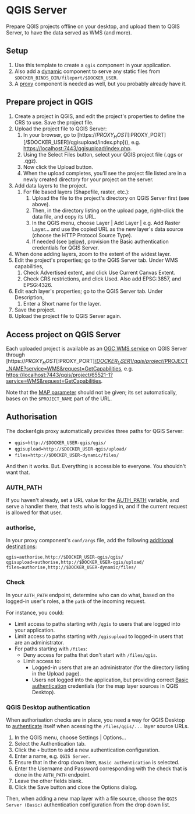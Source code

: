 # QGIS Server

Prepare QGIS projects offline on your desktop, and upload them to QGIS Server,
to have the data served as WMS (and more).

## Setup

1. Use this template to create a `qgis` component in your application.
1. Also add a [dynamic](../serve/dynamic) component to serve any
   static files from `$DOCKER_BINDS_DIR/fileport/$DOCKER_USER`.
1. A [proxy](../proxy) component is needed as well, but you probably
   already have it.

## Prepare project in QGIS

1. Create a project in QGIS, and edit the project's properties to define the CRS
   to use. Save the project file.
1. Upload the project file to QGIS Server:
   1. In your browser, go to
      [https://$PROXY_HOST[:$PROXY_PORT][/$DOCKER_USER]/qgisupload/index.php](),
      e.g. [https://localhost:7443/qgisupload/index.php]().
   1. Using the Select Files button, select your QGIS project file (.qgs or
      .qgz).
   1. Now click the Upload button.
   1. When the upload completes, you'll see the project file listed are in a
      newly created directory for your project on the server.
1. Add data layers to the project.
   1. For file based layers (Shapefile, raster, etc.):
      1. Upload the file to the project's directory on QGIS Server first (see
         above).
      1. Then, in the directory listing on the upload page, right-click the data
         file, and copy its URL.
      1. In the QGIS menu, choose Layer | Add Layer | e.g. Add Raster Layer...
         and use the copied URL as the new layer's data source (choose the HTTP
         Protocol Source Type).
      1. If needed (see [below](#qgis-desktop-authentication)), provision the
         Basic authentication credentials for QGIS Server.
1. When done adding layers, zoom to the extent of the widest layer.
1. Edit the project's properties; go to the QGIS Server tab. Under WMS
   capabilities,
   1. Check Advertised extent, and click Use Current Canvas Extent.
   1. Check CRS restrictions, and click Used. Also add EPSG:3857, and EPSG:4326.
1. Edit each layer's properties; go to the QGIS Server tab. Under Description,
   1. Enter a Short name for the layer.
1. Save the project.
1. Upload the project file to QGIS Server again.

## Access project on QGIS Server

Each uploaded project is available as an [OGC WMS
service](https://docs.qgis.org/3.22/en/docs/server_manual/services/wms.html) on
QGIS Server through
[https://$PROXY_HOST[:$PROXY_PORT][/$DOCKER_USER]/qgis/project/$PROJECT_NAME?service=WMS&request=GetCapabilities](),
e.g.
[https://localhost:7443/qgis/project/65521-1?service=WMS&request=GetCapabilities]().

Note that the [MAP
parameter](https://docs.qgis.org/3.22/en/docs/server_manual/services/basics.html#services-basics-map)
should not be given; its set automatically, bases on the `$PROJECT_NAME` part of
the URL.

## Authorisation

The docker4gis proxy automatically provides three paths for QGIS Server:

- `qgis=http://$DOCKER_USER-qgis/qgis/`
- `qgisupload=http://$DOCKER_USER-qgis/upload/`
- `files=http://$DOCKER_USER-dynamic/files/`

And then it works. But. Everything is accessible to everyone. You shouldn't want
that.

### AUTH_PATH

If you haven't already, set a URL value for the
[AUTH_PATH](https://github.com/merkatorgis/docker4gis/blob/master/docs/proxy.md#authorized-destinations)
variable, and serve a handler there, that tests who is logged in, and if the
current request is allowed for that user.

### authorise,

In your proxy component's `conf/args` file, add the following [additional
destinations](https://github.com/merkatorgis/docker4gis/blob/master/docs/proxy.md#additional-destinations):

```
qgis=authorise,http://$DOCKER_USER-qgis/qgis/
qgisupload=authorise,http://$DOCKER_USER-qgis/upload/
files=authorise,http://$DOCKER_USER-dynamic/files/
```

### Check

In your `AUTH_PATH` endpoint, determine who can do what, based on the logged-in
user's roles, a the `path` of the incoming request.

For instance, you could:

- Limit access to paths starting with `/qgis` to users that are logged into your
  application.
- Limit access to paths starting with `/qgisupload` to logged-in users that are
  an administrator.
- For paths starting with `/files`:
  - Deny access for paths that don't start with `/files/qgis`.
  - Limit access to:
    - Logged-in users that are an administrator (for the directory listing in
      the Upload page).
    - Users not logged into the application, but providing correct [Basic
      authentication](https://en.wikipedia.org/wiki/Basic_access_authentication)
      credentials (for the map layer sources in QGIS Desktop).

### QGIS Desktop authentication

When authorisation checks are in place, you need a way for QGIS Desktop to
[authenticate](https://docs.qgis.org/3.22/en/docs/user_manual/auth_system/auth_overview.html#authentication-configurations)
itself when acessing the `/files/qgis/...` layer source URLs.

1. In the QGIS menu, choose Settings | Options...
1. Select the Authentication tab.
1. Click the `+` button to add a new authentication configuration.
1. Enter a name, e.g. `QGIS Server`.
1. Ensure that in the drop down item, `Basic authentication` is selected.
1. Enter the Username and Password corresponding with the check that is done in
   the `AUTH_PATH` endpoint.
1. Leave the other fields blank.
1. Click the Save button and close the Options dialog.

Then, when adding a new map layer with a file source, choose the `QGIS Server
(Basic)` authentication configuration from the drop down list.
